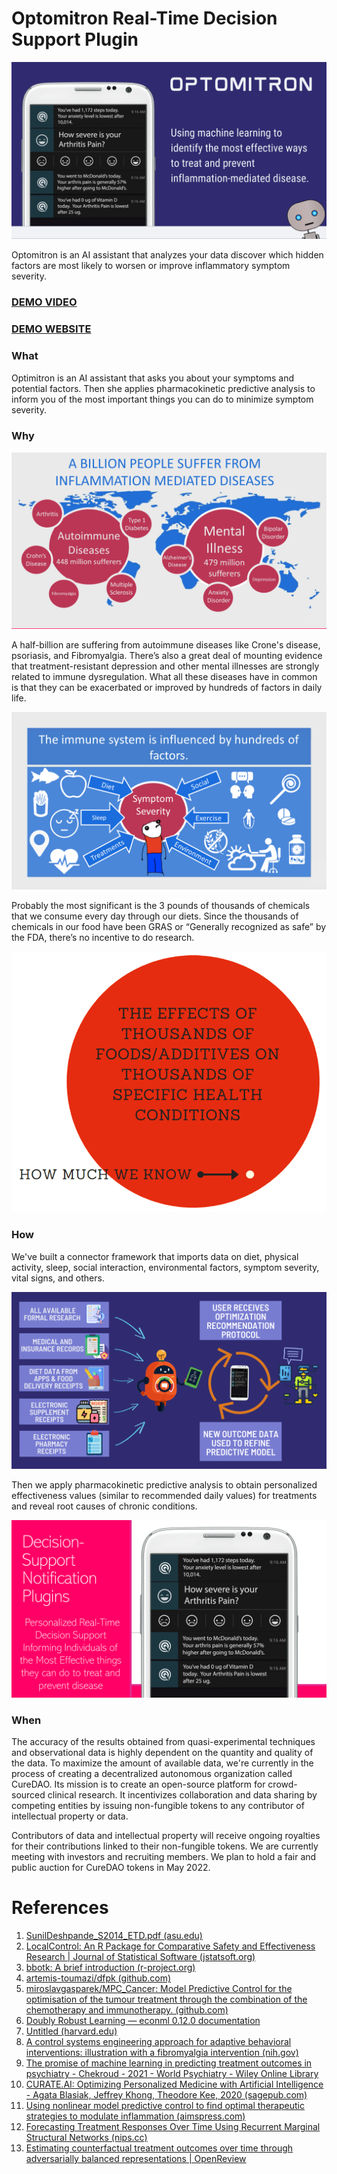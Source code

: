 # Optomitron Real-Time Decision Support Plugin

![optomitron](Optomitron-Cover.png)

Optomitron is an AI assistant that analyzes your data discover which hidden factors are most likely to worsen or improve inflammatory symptom severity.

### [DEMO VIDEO](https://youtu.be/hd50A74o8YI)

### [DEMO WEBSITE](https://demo.quantimo.do/dev/src/ionic/src/index.html#/app/chat)

### What

Optimitron is an AI assistant that asks you about your symptoms and potential factors. Then she applies pharmacokinetic predictive analysis to inform you of the most important things you can do to minimize symptom severity.

### Why

![inflammation worldwide](inflammation-worldwide.PNG)

A half-billion are suffering from autoimmune diseases like Crone's disease, psoriasis, and Fibromyalgia. There’s also a great deal of mounting evidence that treatment-resistant depression and other mental illnesses are strongly related to immune dysregulation.
What all these diseases have in common is that they can be exacerbated or improved by hundreds of factors in daily life.

![inflammation factors](inflammation-factors.PNG)

Probably the most significant is the 3 pounds of thousands of chemicals that we consume every day through our diets. Since the thousands of chemicals in our food have been GRAS or “Generally recognized as safe” by the FDA, there’s no incentive to do research.

![how much we know](../../assets/charts/how-much-we-know.PNG)

### How

We've built a connector framework that imports data on diet,
physical activity, sleep, social interaction, environmental factors, symptom severity, vital signs, and others.

![optomitron diagram](optomitron-diagram.PNG)

Then we apply pharmacokinetic predictive analysis to obtain personalized effectiveness values (similar to
recommended daily values) for treatments and reveal root causes of chronic conditions.

![screenshot](optomitron-screenshots/optomitron-notifications-screenshot.png)

### When

The accuracy of the results obtained from quasi-experimental techniques and observational data is highly dependent
on the quantity and quality of the data.  To maximize the amount of available data, we're currently in the
process of creating a decentralized autonomous organization called CureDAO. Its mission is
to create an open-source platform for crowd-sourced clinical research. It incentivizes collaboration and data sharing by competing entities by issuing non-fungible tokens to any contributor of intellectual property or data.

Contributors of data and intellectual property will receive ongoing royalties for their contributions linked to their non-fungible tokens.  We are currently meeting with investors and recruiting members. We plan to hold a fair and public auction for CureDAO tokens in May 2022.

# References

1. [SunilDeshpande_S2014_ETD.pdf (asu.edu)](https://keep.lib.asu.edu/_flysystem/fedora/c7/114023/Deshpande_asu_0010E_14022.pdf)
2. [LocalControl: An R Package for Comparative Safety and Effectiveness Research | Journal of Statistical Software (jstatsoft.org)](https://www.jstatsoft.org/article/view/v096i04)
3. [bbotk: A brief introduction (r-project.org)](https://cran.r-project.org/web/packages/bbotk/vignettes/bbotk.html)
4. [artemis-toumazi/dfpk (github.com)](https://github.com/artemis-toumazi/dfpk)
5. [miroslavgasparek/MPC_Cancer: Model Predictive Control for the optimisation of the tumour treatment through the combination of the chemotherapy and immunotherapy. (github.com)](https://github.com/miroslavgasparek/MPC_Cancer)
6. [Doubly Robust Learning — econml 0.12.0 documentation](https://econml.azurewebsites.net/spec/estimation/dr.html)
7. [Untitled (harvard.edu)](https://dash.harvard.edu/bitstream/handle/1/37366470/AGUILAR-SENIORTHESIS-2019.pdf?sequence=1&isAllowed=y)
8. [A control systems engineering approach for adaptive behavioral interventions: illustration with a fibromyalgia intervention (nih.gov)](https://www.ncbi.nlm.nih.gov/pmc/articles/PMC4167895/)
9. [The promise of machine learning in predicting treatment outcomes in psychiatry - Chekroud - 2021 - World Psychiatry - Wiley Online Library](https://onlinelibrary.wiley.com/doi/full/10.1002/wps.20882)
10. [CURATE.AI: Optimizing Personalized Medicine with Artificial Intelligence - Agata Blasiak, Jeffrey Khong, Theodore Kee, 2020 (sagepub.com)](https://journals.sagepub.com/doi/full/10.1177/2472630319890316)
11. [Using nonlinear model predictive control to find optimal therapeutic strategies to modulate inflammation (aimspress.com)](https://www.aimspress.com/article/id/2665)
12. [Forecasting Treatment Responses Over Time Using Recurrent Marginal Structural Networks (nips.cc)](https://papers.nips.cc/paper/2018/hash/56e6a93212e4482d99c84a639d254b67-Abstract.html)
13. [Estimating counterfactual treatment outcomes over time through adversarially balanced representations | OpenReview](https://openreview.net/forum?id=BJg866NFvB)
